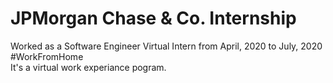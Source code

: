 # JPMorgan Chase & Co. Internship
Worked as a Software Engineer Virtual Intern
from April, 2020 to July, 2020  #WorkFromHome  
 It's a virtual work experiance pogram.
